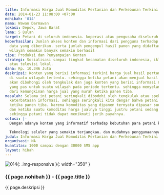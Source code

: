 ```yaml
---
title: Informasi Harga Jual Komoditas Pertanian dan Perkebunan Terkini
date: 2014-01-23 11:08:00 +07:00
nohibah: '014'
nama: Wawan Darmawan
lokasi: Depok, Jawa Barat
lama: 5 Bulan
target: Petani di seluruh indonesia. koperasi atau pengusaha diseluruh indonesia
keberhasilan: Jumlah akses konten dan informasi dari pengguna terhadap keakuratan
  data yang diberikan. serta jumlah pengempul hasil panen yang didaftarkan disuatu
  wilayah semakin banyak semakin berhasil
tipe: Produksi dan Penyampaian Konten
strategi: Sosialisasi sampai tingkat kecamatan diseluruh indonesia, iklan di radio
  atau televisi lokal.
dana: Rp. 10.346 Juta
deskripsi: Konten yang berisi informasi terkini harga jual hasil pertanian atau perkebunan
  di suatu wilayah tertentu. sehingga ketika petani akan menjual hasil panennya tidak
  akan dibohongi oleh tengkulak dan juga konten yang berisi informasi musim tanam
  yang pas untuk suatu wilayah pada periode tertentu. sehingga menyelamatkan petani
  dari kemungkinan harga jual yang murah ketika panen tiba.
masalah: Selama ini petani seringkali dibodohi oleh tengkulak atau spekulan karena
  keterbatasan informasi. sehingga seringkali kita dengar bahwa petani mengalami kerugian
  ketika panen tiba. karena komoditas yang dipanen ternyata dipasar sudah banyak.
  dan ketika suatu komoditas harga jualnya tinggi justru petani sedang tidak panen.
  sehingga petani tidak dapat menikmati jerih payahnya.
solusi: |-
  Dengan adanya konten yang informatif terhadap kebutuhan para petani ketika akan menanam ataupun menjual hasil panennya. maka kemungkinan tingkah tengkulak ataupun spekulan untuk bergerak akan semakin kecil. karena petani sudah lebih tau apa yang harus ditanam dan berapa harga jual dipasaran ketika panen tiba.

  Teknologi seluler yang semakin terjangkau. dan mudahnya penggunaannya saya yakin konten seperti sms blast atau lainya bisa dimanfaatkan oleh para petani. untuk menentukan apa yang harus ditanam, berapa harga yang pas untuk dijual. dan kemana harus menjual hasil panennya.
judul: Informasi Harga Jual Komoditas Pertanian dan Perkebunan Terkini
organisasi: NA
kuantitas: 1000 sampai dengan 30000 SMS app
layout: hibah
---
```


![014](/static/img/hibahcms/014.png){: .img-responsive }{: width="350" }

### {{ page.nohibah }} - {{ page.title }}

{{ page.deskripsi }}

